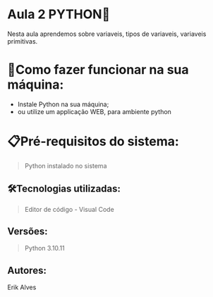 # Aula 2 PYTHON🚀

Nesta aula aprendemos sobre variaveis, tipos de variaveis, variaveis primitivas.

# 🔌Como fazer funcionar na sua máquina:

- Instale Python na sua máquina;
- ou utilize um applicação WEB, para ambiente python

# 📋Pré-requisitos do sistema:

> Python instalado no sistema

## 🛠️Tecnologias utilizadas:

> Editor de código - Visual Code

## Versões:

> Python 3.10.11
> 

## Autores:

Erik Alves
